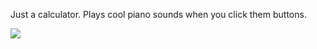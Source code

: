 Just a calculator. Plays cool piano sounds when you click them buttons.

![](https://i.imgur.com/CS4ueOu.png)
